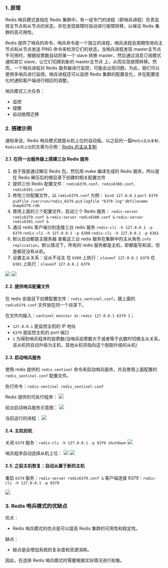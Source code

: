 ### 1. 原理
Redis 哨兵模式是指在 Redis 集群中，有一组专门的进程（即哨兵进程）负责监控主节点和从节点的状态，并在发现故障时自动进行故障转移，以保证 Redis 集群的高可用性。

Redis 提供了哨兵的命令，哨兵命令是一个独立的进程，哨兵进程会周期性地向主节点和从节点发送 PING 命令来检测它们的状态，当哨兵进程发现 master主节点 不可用时，根据投票数自动将某一个 slave 转换 master，然后通过消息订阅模式通知其它 slave，让它们切换到新的 master主节点 上，从而实现故障转移。然而，一个哨兵进程对 Redis 服务器进行监控，可能会出现问题，为此，我们可以使用多哨兵进行监控。哨兵进程还可以监控 Redis 集群的配置变化，并在配置变化时通知客户端进行相应的调整。

哨兵模式三大任务：
- 监控
- 提醒
- 自动故障迁移

### 2. 搭建示例
通俗来说，Redis 哨兵模式就是从机上位的自动版。以之前的一篇```Redis主从复制，Redis从机上位```的文章为示例：[Redis 的主从复制](https://www.cnblogs.com/wanghuizhao/p/17481632.html)
#### 2.1. 在同一台服务器上搭建三台 Redis 服务
1. 由于我是通过解压 Redis 包，然后用 make 编译生成的 Redis 服务，所以是在 Redis 解压后的根目录下创建的相关配置文件
2. 提供三份 Redis 配置文件：```redis6379.conf```、```redis6380.conf```、```redis6381.conf```
3. 修改三份配置文件，以 ```redis6379.conf``` 为例：
    ```bind 127.0.0.1```
    ```port 6379```
    ```pidfile /var/run/redis_6379.pid```
    ```logfile "6379.log"```
    ```dbfilename dump6379.rdb```
4. 使用上面的三个配置文件，启动三个 Redis 服务：
    ```redis-server redis6379.conf &```
    ```redis-server redis6380.conf &```
    ```redis-server redis6381.conf &```
5. 通过 redis 客户端分别连接三台 redis 服务
    ```redis-cli -h 127.0.0.1 -p 6379```
    ```redis-cli -h 127.0.0.1 -p 6380```
    ```redis-cli -h 127.0.0.1 -p 6381```
6. 默认启动都是主服务器
查看这三台 redis 服务在集群中的主从角色 ```info replication```，默认情况下，所有的 redis 服务都是主机，即都能写和读，但是都还没有从机。
7. 设置主从关系：设从不设主
在 ```6380``` 上执行：```slaveof 127.0.0.1 6379```
在 ```6381``` 上执行：```slaveof 127.0.0.1 6379```

![](Redis哨兵模式.assets/在同一台服务器上搭建三台Redis服务.png)
![](Redis哨兵模式.assets/设置主机和从机.png)

#### 2.2. 提供哨兵配置文件
在 redis 安装目下创建配置文件：```redis_sentinel.conf```，跟上面的 ```redis6379.conf``` 文件放在同一个目录下。

在文件内输入：```sentinel monitor dc-redis 127.0.0.1 6379 1```；
- ```127.0.0.1``` 是监控主机的 IP 地址
- ```6379``` 是监控主机的 port 端口
- ```1``` 为得到哨兵程序的投票数(当哨兵投票数大于或者等于此数时切换主从关系，该从机将自动升级为主机，其他从机将指向这个刚刚升级的从机)

#### 2.3. 启动哨兵服务
使用 redis 提供的 ```redis-sentinel``` 命令来启动哨兵服务，并且使用上面配置的 ```redis_sentinel.conf``` 配置文件。

执行命令：```redis-sentinel redis_sentinel.conf```

Redis 提供的可执行程序：
![](Redis哨兵模式.assets/Redis提供的可执行程序.png)

前台启动哨兵服务示意图：
![](Redis哨兵模式.assets/前台启动哨兵服务示意图.png)

当前运行的进程：
![](Redis哨兵模式.assets/当前运行的进程.png)

#### 2.4. 主机宕机
关闭 ```6379``` 服务：```redis-cli -h 127.0.0.1 -p 6379 shutdown```
![](Redis哨兵模式.assets/关闭6379服务.png)

哨兵程序自动选择从机上位：
![](Redis哨兵模式.assets/哨兵服务投票.png)
![](Redis哨兵模式.assets/哨兵程序自动选择从机上位.png)

#### 2.5. 之前主机恢复：自动从属于新的主机
重启 ```6379``` 服务：```redis-server redis6379.conf &```
客户端连接 6379：```redis-cli -h 127.0.0.1 -p 6379```

![](Redis哨兵模式.assets/之前主机恢复.png)

### 3. Redis 哨兵模式的优缺点
优点：
- Redis 哨兵模式的优点是可以提高 Redis 集群的可用性和稳定性。

缺点：
- 缺点是会增加系统的复杂度和资源消耗。

因此，在选择 Redis 哨兵模式时需要根据实际情况进行权衡。

